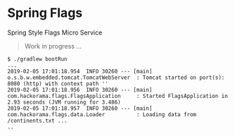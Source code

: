 # Spring Flags

Spring Style Flags Micro Service

> Work in progress ...

```
$ ./gradlew bootRun
...
2019-02-05 17:01:18.954  INFO 30260 --- [main] o.s.b.w.embedded.tomcat.TomcatWebServer  : Tomcat started on port(s): 8080 (http) with context path ''
2019-02-05 17:01:18.956  INFO 30260 --- [main] com.hackorama.flags.FlagsApplication     : Started FlagsApplication in 2.93 seconds (JVM running for 3.486)
2019-02-05 17:01:18.957  INFO 30260 --- [main] com.hackorama.flags.data.Loader          : Loading data from /continents.txt ...
..
```
